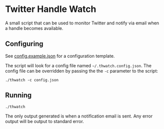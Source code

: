 # Twitter Handle Watch

A small script that can be used to monitor Twitter and notify via email when a handle becomes available.

## Configuring

See [config.example.json](https://github.com/csfrancis/twitter-handle-watch/blob/master/config.example.json) for a configuration template.

The script will look for a config file named `~/.thwatch.config.json`. The config file can be overridden by passing the the `-c` parameter to the script:
```
./thwatch -c config.json
```

## Running

```
./thwatch
```

The only output generated is when a notification email is sent. Any error output will be output to standard error.
